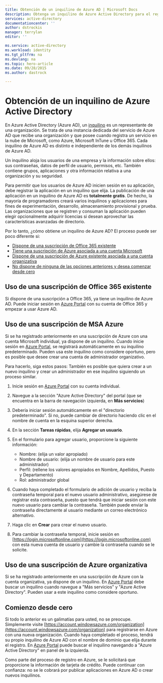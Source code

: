 ```yaml
---
title: Obtención de un inquilino de Azure AD | Microsoft Docs
description: Obtenga un inquilino de Azure Active Directory para el registro y la creación de aplicaciones.
services: active-directory
documentationcenter: ''
author: dstrockis
manager: terrylan
editor: ''

ms.service: active-directory
ms.workload: identity
ms.tgt_pltfrm: na
ms.devlang: na
ms.topic: hero-article
ms.date: 09/28/2015
ms.author: dastrock

---
```

# <a name="how-to-get-an-azure-active-directory-tenant"></a>Obtención de un inquilino de Azure Active Directory
En Azure Active Directory (Azure AD), un [inquilino](https://msdn.microsoft.com/library/azure/jj573650.aspx#BKMK_WhatIsAnAzureADTenant) es un representante de una organización.  Se trata de una instancia dedicada del servicio de Azure AD que recibe una organización y que posee cuando registra un servicio en la nube de Microsoft, como Azure, Microsoft InTune u Office 365.  Cada inquilino de Azure AD es distinto e independiente de los demás inquilinos de Azure AD.  

Un inquilino aloja los usuarios de una empresa y la información sobre ellos: sus contraseñas, datos de perfil de usuario, permisos, etc.  También contiene grupos, aplicaciones y otra información relativa a una organización y su seguridad.

Para permitir que los usuarios de Azure AD inicien sesión en su aplicación, debe registrar la aplicación en un inquilino que elija.  La publicación de una aplicación en un inquilino de Azure AD es **totalmente gratis**.  De hecho, la mayoría de programadores creará varios inquilinos y aplicaciones para fines de experimentación, desarrollo, almacenamiento provisional y prueba.  Las organizaciones que se registren y consuman la aplicación pueden elegir opcionalmente adquirir licencias si desean aprovechar las características avanzadas de directorio.

Por lo tanto, ¿cómo obtiene un inquilino de Azure AD?  El proceso puede ser poco diferente si:

* [Dispone de una suscripción de Office 365 existente](#use-an-existing-office-365-subscription)
* [Tiene una suscripción de Azure asociada a una cuenta Microsoft](#use-an-msa-azure-subscription)
* [Dispone de una suscripción de Azure existente asociada a una cuenta organizativa](#use-an-organizational-azure-subscription)
* [No dispone de ninguna de las opciones anteriores y desea comenzar desde cero](#start-from-scratch)

## <a name="use-an-existing-office-365-subscription"></a>Uso de una suscripción de Office 365 existente
Si dispone de una suscripción a Office 365, ya tiene un inquilino de Azure AD. Puede iniciar sesión en [Azure Portal](https://portal.azure.com) con su cuenta de Office 365 y empezar a usar Azure AD.

## <a name="use-an-msa-azure-subscription"></a>Uso de una suscripción de MSA Azure
Si se ha registrado anteriormente en una suscripción de Azure con una cuenta Microsoft individual, ya dispone de un inquilino.  Cuando inicie sesión en [Azure Portal](https://portal.azure.com), se registrará automáticamente en su inquilino predeterminado. Pueden usa este inquilino como considere oportuno, pero es posible que desee crear una cuenta de administrador organizativo.

Para hacerlo, siga estos pasos:  También es posible que quiera crear a un nuevo inquilino y crear un administrador en ese inquilino siguiendo un proceso similar.

1. Inicie sesión en [Azure Portal](https://portal.azure.com) con su cuenta individual.
2. Navegue a la sección "Azure Active Directory" del portal (que se encuentra en la barra de navegación izquierda, en **Más servicios**)
3. Debería iniciar sesión automáticamente en el "directorio predeterminado". Si no, puede cambiar de directorio haciendo clic en el nombre de cuenta en la esquina superior derecha.
4. En la sección **Tareas rápidas**, elija **Agregar un usuario**.
5. En el formulario para agregar usuario, proporcione la siguiente información:
   
   * Nombre: (elija un valor apropiado)
   * Nombre de usuario: (elija un nombre de usuario para este administrador)
   * Perfil: (rellene los valores apropiados en Nombre, Apellidos, Puesto y Departamento)
   * Rol: administrador global
6. Cuando haya completado el formulario de adición de usuario y reciba la contraseña temporal para el nuevo usuario administrativo, asegúrese de registrar esta contraseña, puesto que tendrá que iniciar sesión con este nuevo usuario para cambiar la contraseña. También puede enviar la contraseña directamente al usuario mediante un correo electrónico alternativo.
7. Haga clic en **Crear** para crear el nuevo usuario.
8. Para cambiar la contraseña temporal, inicie sesión en [https://login.microsoftonline.com](https://login.microsoftonline.com) con esta nueva cuenta de usuario y cambie la contraseña cuando se le solicite.

## <a name="use-an-organizational-azure-subscription"></a>Uso de una suscripción de Azure organizativa
Si se ha registrado anteriormente en una suscripción de Azure con la cuenta organizativa, ya dispone de un inquilino.  En [Azure Portal](https://portal.azure.com) debe buscar un inquilino cuando navegue a "Más servicios" y "Azure Active Directory".  Pueden usar a este inquilino como considere oportuno. 

## <a name="start-from-scratch"></a>Comienzo desde cero
Si todo lo anterior es un galimatías para usted, no se preocupe.  Simplemente visite [https://account.windowsazure.com/organization](https://account.windowsazure.com/organization) para registrarse en Azure con una nueva organización.  Cuando haya completado el proceso, tendrá su propio inquilino de Azure AD con el nombre de dominio que elija durante el registro.  En [Azure Portal](https://portal.azure.com) puede buscar el inquilino navegando a "Azure Active Directory" en panel de la izquierda.

Como parte del proceso de registro en Azure, se le solicitará que proporcione la información de tarjeta de crédito.  Puede continuar con confianza: no se le cobrará por publicar aplicaciones en Azure AD o crear nuevos inquilinos.

<!--HONumber=Oct16_HO2-->



